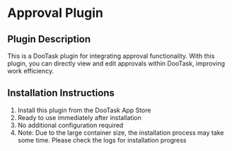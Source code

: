# Approval Plugin

## Plugin Description
This is a DooTask plugin for integrating approval functionality. With this plugin, you can directly view and edit approvals within DooTask, improving work efficiency.

## Installation Instructions
1. Install this plugin from the DooTask App Store
2. Ready to use immediately after installation
3. No additional configuration required
4. Note: Due to the large container size, the installation process may take some time. Please check the logs for installation progress
